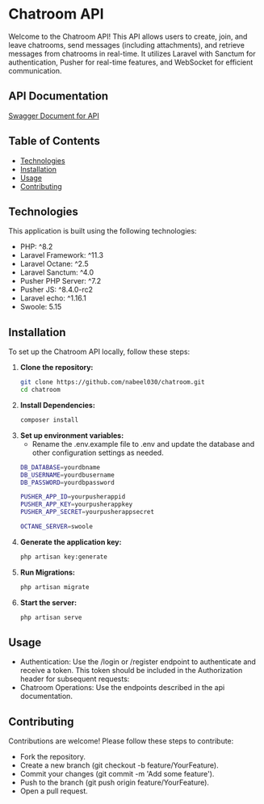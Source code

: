 # Chatroom API

Welcome to the Chatroom API! This API allows users to create, join, and leave chatrooms, send messages (including attachments), and retrieve messages from chatrooms in real-time. It utilizes Laravel with Sanctum for authentication, Pusher for real-time features, and WebSocket for efficient communication.

## API Documentation
  [Swagger Document for API](https://app.swaggerhub.com/apis-docs/NABEELAHMED030/Chatroom/1.0.0)

## Table of Contents
- [Technologies](#technologies)
- [Installation](#installation)
- [Usage](#usage)
- [Contributing](#contributing)

## Technologies

This application is built using the following technologies:

- PHP: ^8.2
- Laravel Framework: ^11.3
- Laravel Octane: ^2.5
- Laravel Sanctum: ^4.0
- Pusher PHP Server: ^7.2
- Pusher JS: ^8.4.0-rc2
- Laravel echo: ^1.16.1
- Swoole: 5.15

## Installation

To set up the Chatroom API locally, follow these steps:

1. **Clone the repository:**
   ```bash
   git clone https://github.com/nabeel030/chatroom.git
   cd chatroom

2. **Install Dependencies:**
   ```bash
   composer install

3. **Set up environment variables:**
    - Rename the .env.example file to .env and update the database and other configuration settings as needed.
    ```bash
    DB_DATABASE=yourdbname
    DB_USERNAME=yourdbusername
    DB_PASSWORD=yourdbpassword

    PUSHER_APP_ID=yourpusherappid
    PUSHER_APP_KEY=yourpusherappkey
    PUSHER_APP_SECRET=yourpusherappsecret

    OCTANE_SERVER=swoole
    
4. **Generate the application key:**
   ```bash
   php artisan key:generate

5. **Run Migrations:**
   ```bash
   php artisan migrate

5. **Start the server:**
   ```bash
   php artisan serve


## Usage
-  Authentication: Use the /login or /register endpoint to authenticate and receive a token. This token should be included in the Authorization header for subsequent requests:
- Chatroom Operations: Use the endpoints described in the api documentation.

## Contributing
 Contributions are welcome! Please follow these steps to contribute:

- Fork the repository.
- Create a new branch (git checkout -b feature/YourFeature).
- Commit your changes (git commit -m 'Add some feature').
- Push to the branch (git push origin feature/YourFeature).
- Open a pull request.


